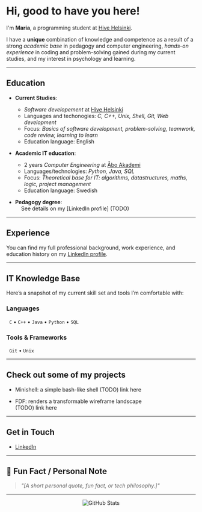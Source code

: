# Hi, good to have you here!

I'm **Maria**, a programming student at [Hive Helsinki](https://www.hive.fi/en/).

I have a **unique** combination of knowledge and competence as a result of a strong *academic base* in pedagogy and computer engineering, *hands-on experience* in coding and problem-solving gained during my current studies, and my interest in psychology and learning.

---

## Education

- **Current Studies**:   
  - *Software developement* at [Hive Helsinki](https://www.hive.fi/en/)   
  - Languages and techonogies: *C, C++, Unix, Shell, Git, Web development*   
  - Focus: *Basics of software development, problem-solving, teamwork, code review, learning to learn*   
  - Education language: English   

- **Academic IT education**:   
  - 2 years *Computer Engineering* at [Åbo Akademi](https://www.abo.fi/en/study-subject/computer-engineering/)  
  - Languages/technologies: *Python, Java, SQL*   
  - Focus: *Theoretical base for IT: algorithms, datastructures, maths, logic, project management*   
  - Education language: Swedish   

- **Pedagogy degree**:   
&nbsp;&nbsp;&nbsp;&nbsp;See details on my [LinkedIn profile] (TODO)

<!--
  Bachelors degree in *General Pedagogy and Adult Education* at *[University of Helsinki]([https://www.abo.fi/en/study-subject/computer-engineering/](https://www.helsinki.fi/sv/program/pedagogik-kandidatprogram/studier/studieinriktningar/allman-pedagogik-och-vuxenpedagogik))* 
  Completed: *12/2021*
  Focus: *Human development, pedagogy in organisations, 
  Education language: Swedish
-->


---

## Experience

You can find my full professional background, work experience, and education history on my [LinkedIn profile](https://www.linkedin.com/in/YOUR-LINKEDIN-USERNAME).

---

## IT Knowledge Base

Here’s a snapshot of my current skill set and tools I’m comfortable with:

### Languages
&nbsp;&nbsp;`C` • `C++` • `Java` • `Python` • `SQL`

### Tools & Frameworks
&nbsp;&nbsp;`Git` • `Unix`

---

## Check out some of my projects

- Minishell: a simple bash-like shell
  (TODO) link here   

- FDF: renders a transformable wireframe landscape  
  (TODO) link here   

---

## Get in Touch

- [LinkedIn](https://www.linkedin.com/in/YOUR-LINKEDIN-USERNAME)

---

## 🧩 Fun Fact / Personal Note

> *"[A short personal quote, fun fact, or tech philosophy.]"*

---

<p align="center">
  <img src="https://github-readme-stats.vercel.app/api?username=mariaaallotar&show_icons=true&theme=radical" alt="GitHub Stats" />
</p>
